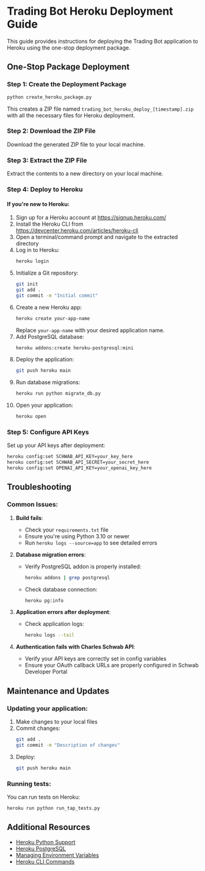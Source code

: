 # Trading Bot Heroku Deployment Guide

This guide provides instructions for deploying the Trading Bot application to Heroku using the one-stop deployment package.

## One-Stop Package Deployment

### Step 1: Create the Deployment Package
```bash
python create_heroku_package.py
```
This creates a ZIP file named `trading_bot_heroku_deploy_[timestamp].zip` with all the necessary files for Heroku deployment.

### Step 2: Download the ZIP File
Download the generated ZIP file to your local machine.

### Step 3: Extract the ZIP File
Extract the contents to a new directory on your local machine.

### Step 4: Deploy to Heroku

#### If you're new to Heroku:
1. Sign up for a Heroku account at https://signup.heroku.com/
2. Install the Heroku CLI from https://devcenter.heroku.com/articles/heroku-cli
3. Open a terminal/command prompt and navigate to the extracted directory
4. Log in to Heroku:
   ```bash
   heroku login
   ```
5. Initialize a Git repository:
   ```bash
   git init
   git add .
   git commit -m "Initial commit"
   ```
6. Create a new Heroku app:
   ```bash
   heroku create your-app-name
   ```
   Replace `your-app-name` with your desired application name.
7. Add PostgreSQL database:
   ```bash
   heroku addons:create heroku-postgresql:mini
   ```
8. Deploy the application:
   ```bash
   git push heroku main
   ```
9. Run database migrations:
   ```bash
   heroku run python migrate_db.py
   ```
10. Open your application:
    ```bash
    heroku open
    ```

### Step 5: Configure API Keys
Set up your API keys after deployment:
```bash
heroku config:set SCHWAB_API_KEY=your_key_here
heroku config:set SCHWAB_API_SECRET=your_secret_here
heroku config:set OPENAI_API_KEY=your_openai_key_here
```

## Troubleshooting

### Common Issues:

1. **Build fails**:
   - Check your `requirements.txt` file
   - Ensure you're using Python 3.10 or newer 
   - Run `heroku logs --source=app` to see detailed errors

2. **Database migration errors**:
   - Verify PostgreSQL addon is properly installed:
     ```bash
     heroku addons | grep postgresql
     ```
   - Check database connection:
     ```bash
     heroku pg:info
     ```

3. **Application errors after deployment**:
   - Check application logs:
     ```bash
     heroku logs --tail
     ```

4. **Authentication fails with Charles Schwab API**:
   - Verify your API keys are correctly set in config variables
   - Ensure your OAuth callback URLs are properly configured in Schwab Developer Portal

## Maintenance and Updates

### Updating your application:

1. Make changes to your local files
2. Commit changes:
   ```bash
   git add .
   git commit -m "Description of changes"
   ```
3. Deploy:
   ```bash
   git push heroku main
   ```

### Running tests:

You can run tests on Heroku:
```bash
heroku run python run_tap_tests.py
```

## Additional Resources

- [Heroku Python Support](https://devcenter.heroku.com/articles/python-support)
- [Heroku PostgreSQL](https://devcenter.heroku.com/articles/heroku-postgresql)
- [Managing Environment Variables](https://devcenter.heroku.com/articles/config-vars)
- [Heroku CLI Commands](https://devcenter.heroku.com/articles/heroku-cli-commands)